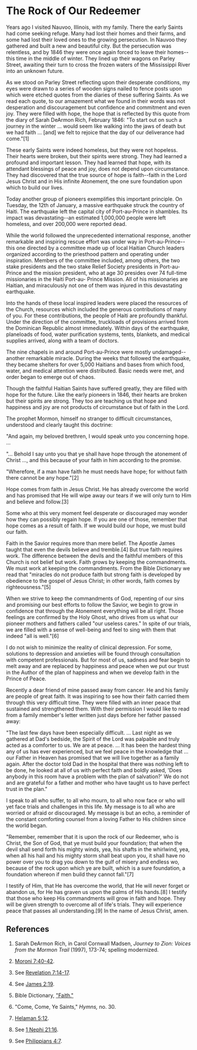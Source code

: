 # The Rock of Our Redeemer

Years ago I visited Nauvoo, Illinois, with my family. There the early Saints
had come seeking refuge. Many had lost their homes and their farms, and some
had lost their loved ones to the growing persecution. In Nauvoo they gathered
and built a new and beautiful city. But the persecution was relentless, and by
1846 they were once again forced to leave their homes--this time in the middle
of winter. They lined up their wagons on Parley Street, awaiting their turn to
cross the frozen waters of the Mississippi River into an unknown future.

As we stood on Parley Street reflecting upon their desperate conditions, my
eyes were drawn to a series of wooden signs nailed to fence posts upon which
were etched quotes from the diaries of these suffering Saints. As we read each
quote, to our amazement what we found in their words was not desperation and
discouragement but confidence and commitment and even joy. They were filled
with hope, the hope that is reflected by this quote from the diary of Sarah
DeArmon Rich, February 1846: "To start out on such a journey in the winter ...
would seem like walking into the jaws of death but we had faith ... [and] we
felt to rejoice that the day of our deliverance had come."[1]

These early Saints were indeed homeless, but they were not hopeless. Their
hearts were broken, but their spirits were strong. They had learned a profound
and important lesson. They had learned that hope, with its attendant blessings
of peace and joy, does not depend upon circumstance. They had discovered that
the true source of hope is faith--faith in the Lord Jesus Christ and in His
infinite Atonement, the one sure foundation upon which to build our lives.

Today another group of pioneers exemplifies this important principle. On
Tuesday, the 12th of January, a massive earthquake struck the country of
Haiti. The earthquake left the capital city of Port-au-Prince in shambles. Its
impact was devastating--an estimated 1,000,000 people were left homeless, and
over 200,000 were reported dead.

While the world followed the unprecedented international response, another
remarkable and inspiring rescue effort was under way in Port-au-Prince--this
one directed by a committee made up of local Haitian Church leaders organized
according to the priesthood pattern and operating under inspiration. Members
of the committee included, among others, the two stake presidents and the two
stake Relief Society presidents in Port-au-Prince and the mission president,
who at age 30 presides over 74 full-time missionaries in the Haiti Port-au-
Prince Mission. All of his missionaries are Haitian, and miraculously not one
of them was injured in this devastating earthquake.

Into the hands of these local inspired leaders were placed the resources of
the Church, resources which included the generous contributions of many of
you. For these contributions, the people of Haiti are profoundly thankful.
Under the direction of the committee, truckloads of provisions arrived from
the Dominican Republic almost immediately. Within days of the earthquake,
planeloads of food, water purification systems, tents, blankets, and medical
supplies arrived, along with a team of doctors.

The nine chapels in and around Port-au-Prince were mostly undamaged--another
remarkable miracle. During the weeks that followed the earthquake, they became
shelters for over 5,000 Haitians and bases from which food, water, and medical
attention were distributed. Basic needs were met, and order began to emerge
out of chaos.

Though the faithful Haitian Saints have suffered greatly, they are filled with
hope for the future. Like the early pioneers in 1846, their hearts are broken
but their spirits are strong. They too are teaching us that hope and happiness
and joy are not products of circumstance but of faith in the Lord.

The prophet Mormon, himself no stranger to difficult circumstances, understood
and clearly taught this doctrine:

"And again, my beloved brethren, I would speak unto you concerning hope. ...

"... Behold I say unto you that ye shall have hope through the atonement of
Christ ..., and this because of your faith in him according to the promise.

"Wherefore, if a man have faith he must needs have hope; for without faith
there cannot be any hope."[2]

Hope comes from faith in Jesus Christ. He has already overcome the world and
has promised that He will wipe away our tears if we will only turn to Him and
believe and follow.[3]

Some who at this very moment feel desperate or discouraged may wonder how they
can possibly regain hope. If you are one of those, remember that hope comes as
a result of faith. If we would build our hope, we must build our faith.

Faith in the Savior requires more than mere belief. The Apostle James taught
that even the devils believe and tremble.[4] But true faith requires work. The
difference between the devils and the faithful members of this Church is not
belief but work. Faith grows by keeping the commandments. We must work at
keeping the commandments. From the Bible Dictionary we read that "miracles do
not produce faith but strong faith is developed by obedience to the gospel of
Jesus Christ; in other words, faith comes by righteousness."[5]

When we strive to keep the commandments of God, repenting of our sins and
promising our best efforts to follow the Savior, we begin to grow in
confidence that through the Atonement everything will be all right. Those
feelings are confirmed by the Holy Ghost, who drives from us what our pioneer
mothers and fathers called "our useless cares." In spite of our trials, we are
filled with a sense of well-being and feel to sing with them that indeed "all
is well."[6]

I do not wish to minimize the reality of clinical depression. For some,
solutions to depression and anxieties will be found through consultation with
competent professionals. But for most of us, sadness and fear begin to melt
away and are replaced by happiness and peace when we put our trust in the
Author of the plan of happiness and when we develop faith in the Prince of
Peace.

Recently a dear friend of mine passed away from cancer. He and his family are
people of great faith. It was inspiring to see how their faith carried them
through this very difficult time. They were filled with an inner peace that
sustained and strengthened them. With their permission I would like to read
from a family member's letter written just days before her father passed away:

"The last few days have been especially difficult. ... Last night as we gathered
at Dad's bedside, the Spirit of the Lord was palpable and truly acted as a
comforter to us. We are at peace. ... It has been the hardest thing any of us
has ever experienced, but we feel peace in the knowledge that ... our Father in
Heaven has promised that we will live together as a family again. After the
doctor told Dad in the hospital that there was nothing left to be done, he
looked at all of us with perfect faith and boldly asked, 'Does anybody in this
room have a problem with the plan of salvation?' We do not and are grateful
for a father and mother who have taught us to have perfect trust in the plan."

I speak to all who suffer, to all who mourn, to all who now face or who will
yet face trials and challenges in this life. My message is to all who are
worried or afraid or discouraged. My message is but an echo, a reminder of the
constant comforting counsel from a loving Father to His children since the
world began.

"Remember, remember that it is upon the rock of our Redeemer, who is Christ,
the Son of God, that ye must build your foundation; that when the devil shall
send forth his mighty winds, yea, his shafts in the whirlwind, yea, when all
his hail and his mighty storm shall beat upon you, it shall have no power over
you to drag you down to the gulf of misery and endless wo, because of the rock
upon which ye are built, which is a sure foundation, a foundation whereon if
men build they cannot fall."[7]

I testify of Him, that He has overcome the world, that He will never forget or
abandon us, for He has graven us upon the palms of His hands.[8] I testify
that those who keep His commandments will grow in faith and hope. They will be
given strength to overcome all of life's trials. They will experience peace
that passes all understanding.[9] In the name of Jesus Christ, amen.

## References

  1. Sarah DeArmon Rich, in Carol Cornwall Madsen, _Journey to Zion: Voices from the Mormon Trail_ (1997), 173-74; spelling modernized.

  2. [Moroni 7:40-42](https://www.lds.org/scriptures/bofm/moro/7.40-42?lang=eng#39).

  3. See [Revelation 7:14-17](https://www.lds.org/scriptures/nt/rev/7.14-17?lang=eng#13).

  4. See [James 2:19](https://www.lds.org/scriptures/nt/james/2.19?lang=eng#18).

  5. Bible Dictionary, ["Faith."](https://www.lds.org/scriptures/bd/faith?lang=eng)

  6. "Come, Come, Ye Saints," _Hymns,_ no. 30.

  7. [Helaman 5:12](https://www.lds.org/scriptures/bofm/hel/5.12?lang=eng#11).

  8. See [1 Nephi 21:16](https://www.lds.org/scriptures/bofm/1-ne/21.16?lang=eng#15).

  9. See [Philippians 4:7](https://www.lds.org/scriptures/nt/philip/4.7?lang=eng#6).

